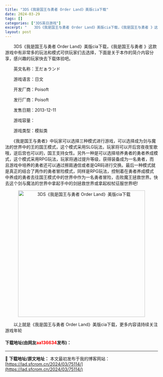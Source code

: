 ```yaml
---
title: "3DS《我是国王与勇者 Order Land》美版cia下载"
date: 2024-03-29
tags: []
categories: ["3DS英日游戏"]
excerpt: "　　3DS《我是国王与勇者 Order Land》美版cia下载，《我是国王与勇者 》这款游戏中有非常多的玩法和模式可供玩家们去选择，下面是关于本作的简介内容分享，感兴趣的玩家快去下载体验吧。 　　英文名称：王だぁランド 　　游戏语言：日文 　　开发厂商：Poisoft 　　发行厂商：Poisoft&hellip;"
layout: post
---
```


 <p>　　3DS《我是国王与勇者 Order Land》美版cia下载，《我是国王与勇者 》这款游戏中有非常多的玩法和模式可供玩家们去选择，下面是关于本作的简介内容分享，感兴趣的玩家快去下载体验吧。</p> <p>　　英文名称：王だぁランド</p> <p>　　游戏语言：日文</p> <p>　　开发厂商：Poisoft</p> <p>　　发行厂商：Poisoft</p> <p>　　发售日期：2013-12-11</p> <p>　　游戏容量：</p> <p>　　游戏类型：模拟类</p> <p>　　《我是国王与勇者》中玩家可以选择三种模式进行游戏，可以选择成为剑与魔法的世界中的王的国王模式，这个模式采用SLG玩法，玩家将可以开后宫夜夜笙歌哦，逆后宫也可以的，国王支持女性。另外一种是可以选择培养勇者的勇者养成模式，这个模式采用RPG玩法，玩家将通过提升等级，获得装备成为一名勇者，而且游戏中培养的勇者还可以通过擦肩通信或者是QR码进行交换。最后一种模式就是真正的结合了两作的勇者冒险模式，同样是RPG玩法，控制着在勇者养成模式中养成的勇者去往国王模式中的世界中作为一名勇者冒险，击败魔王拯救世界。快去这个剑与魔法的世界中拿起手中的剑拯救世界或拿起权杖征服世界吧!</p> <p align="center"><img align="" border="0" src="https://lad.sfcrom.cn/wp-content/uploads/2024/03/20240329_6606341ee024e.jpg" width="418" alt="3DS《我是国王与勇者 Order Land》美版cia下载" /></p> <p>　　以上就是《我是国王与勇者 Order Land》美版cia下载，更多内容请持续关注游戏年轮</p> <p><h4>下载地址(由网友<font color="red">aa136634</font>发布)：</h4></p> 

---
📖 **下载地址/原文地址：** 本文最初发布于我的博客网站：[https://lad.sfcrom.cn/2024/03/75114/](https://lad.sfcrom.cn/2024/03/75114/)
